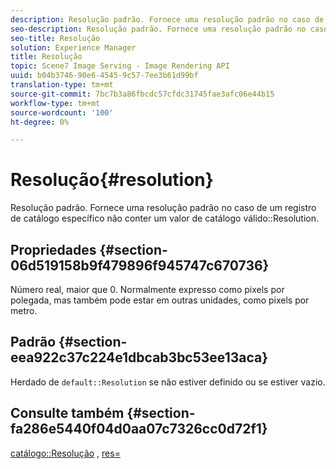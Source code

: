 ```yaml
---
description: Resolução padrão. Fornece uma resolução padrão no caso de um registro de catálogo específico não conter um valor válido de Resolução de catálogo.
seo-description: Resolução padrão. Fornece uma resolução padrão no caso de um registro de catálogo específico não conter um valor válido de Resolução de catálogo.
seo-title: Resolução
solution: Experience Manager
title: Resolução
topic: Scene7 Image Serving - Image Rendering API
uuid: b04b3746-90e6-4545-9c57-7ee3b61d99bf
translation-type: tm+mt
source-git-commit: 7bc7b3a86fbcdc57cfdc31745fae3afc06e44b15
workflow-type: tm+mt
source-wordcount: '100'
ht-degree: 0%

---
```



# Resolução{#resolution}

Resolução padrão. Fornece uma resolução padrão no caso de um registro de catálogo específico não conter um valor de catálogo válido::Resolution.

## Propriedades {#section-06d519158b9f479896f945747c670736}

Número real, maior que 0. Normalmente expresso como pixels por polegada, mas também pode estar em outras unidades, como pixels por metro.

## Padrão {#section-eea922c37c224e1dbcab3bc53ee13aca}

Herdado de `default::Resolution` se não estiver definido ou se estiver vazio.

## Consulte também {#section-fa286e5440f04d0aa07c7326cc0d72f1}

[catálogo::Resolução](../../../../../ir-api/material-cat/image-rendering-api-ref/c-ir-material-catalog/c-ir-material-data-reference/r-ir-resolution-dataref.md#reference-6a2d64c2d72b438fade58a3391569da7) ,  [res=](../../../../../ir-api/http-protocol/image-rendering-api-ref/c-ir-http-protocol-ref/c-ir-http-protocol-command-reference/r-ir-res.md#reference-0ad9de8887144c83a6db97b4994f7c04)
